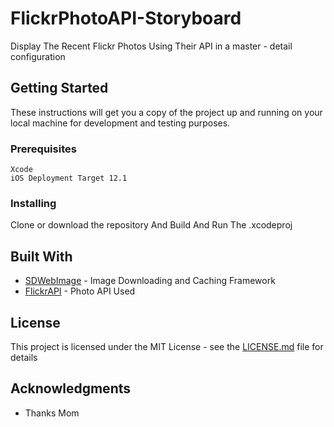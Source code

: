 # FlickrPhotoAPI-Storyboard
Display The Recent Flickr Photos Using Their API in a master - detail configuration

## Getting Started

These instructions will get you a copy of the project up and running on your local machine for development and testing purposes.

### Prerequisites

```
Xcode
iOS Deployment Target 12.1
```

### Installing

Clone or download the repository And Build And Run The .xcodeproj

## Built With

* [SDWebImage](https://www.github.com/SDWebImage/SDWebImage) - Image Downloading and Caching Framework
* [FlickrAPI](https://www.flickr.com/services/api/) - Photo API Used

## License

This project is licensed under the MIT License - see the [LICENSE.md](LICENSE.md) file for details

## Acknowledgments

* Thanks Mom
